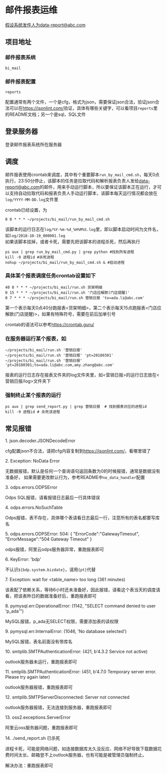 # 邮件报表运维

假设系统发件人为data-report@abc.com  

## 项目地址

### 邮件报表系统

`bi_mail`

### 邮件报表配置

`reports`

配置通常有两个文件，一个是cfg，格式为json，需要保证json合法，验证json合法可以在<https://jsonlint.com/>验证，具体有哪些关键字，可以看项目`reports`里的README文档；另一个是sql，SQL文件

## 登录服务器

登录邮件报表系统所在服务器

## 调度


邮件报表使用crontab来调度，其中有个重要脚本`run_by_mail_cmd.sh`，每天0点执行，23:50分停止，该脚本的任务是拉取代码和解析报表负责人发给<data-report@abc.com>的邮件，用来手动运行脚本，所以要保证该脚本正在运行，才可以支持自动拉取代码和报表负责人手动运行脚本，该脚本每天运行情况都会放在`log/YYYY-MM-DD.log`文件里

crontab已经设置，为

```
0 0 * * * ~/projects/bi_mail/run_by_mail_cmd.sh
```

该脚本的运行日志在`log/%Y-%m-%d_%H%M%S.log`里，即以脚本启动时间为文件名，如`log/2018-10-19_000001.log`  
如果该脚本挂掉，或者卡死，需要先把该脚本的进程杀死，然后再执行

```
ps aux | grep run_by_mail_cmd.py | grep python #找到所有进程
kill -9 进程id #杀死进程
nohup ~/projects/bi_mail/run_by_mail_cmd.sh & #启动进程
```


### 具体某个报表调度任务crontab设置如下

```
40 0 * * * ~/projects/bi_mail/run.sh 货架明细
0 15 * * * ~/projects/bi_mail/run.sh '门店应解款(门店提醒)'
0 7 * * * ~/projects/bi_mail/run.sh 营销日报 'to=ada.li@abc.com'
```

第一个表示每天0点40分跑报表<货架明细>，第二个表示每天15点跑报表<门店应解款(门店提醒)>，如果有特殊符号，需要在前后加单引号

crontab的语法可以参考<https://crontab.guru/>

### 在服务器运行某个报表，如

```
~/projects/bi_mail/run.sh '营销日报'
~/projects/bi_mail/run.sh '营销日报' 'pt=20180301'
~/projects/bi_mail/run.sh '营销日报' 'pt=20180301;to=ada.li@abc.com,amy.zhang@abc.com'
```

报表的运行日志存在报表文件夹的log文件夹里，如<营销日报>的运行日志放在<营销日报/log>文件夹下  

### 强制终止某个报表的运行

```
ps aux | grep send_report.py | grep 营销日报  # 找到报表对应的进程id
kill -9 进程id # 杀死该进程
```

## 常见报错

1\. json.decoder.JSONDecodeError

cfg配置json不合法，请把cfg内容复制到<https://jsonlint.com/>，看哪里错了

2\. Exception: NoData Error

无数据报错，默认是任何一个查询语句返回条数为0的时候报错，通常是数据没有准备好，
如果需要更改默认行为，参考README中`no_data_handler`配置

3\. odps.errors.ODPSError 

Odps SQL报错，请看报错日志最后一行具体错误

4\. odps.errors.NoSuchTable

Odps报错，表不存在，具体哪个表请看日志最后一行，注意所有的表名都要写库名

5\. odps.errors.ODPSError: 504: {
       "ErrorCode":"GatewayTimeout",
       "ErrorMessage":"504 Gateway Timeout"
}

odps报错，阿里云odps服务器异常，重跑报表即可


6\. KeyError: 'bdp'

不认识`${bdp.system.bizdate}`，请用`{pt}`代替

7\. Exception: wait for <table_name> too long (361 minutes)

该表配了依赖关系，等待6小时还未准备好，因此报错，请看这个表当天的调度请看，把该表昨日的数据准备好后，重跑报表即可

8\. pymysql.err.OperationalError: (1142, "SELECT command denied to user 'p\_ada'")

MySQL报错，p_ada无SELECT权限，需要添加表的读权限

9\. pymysql.err.InternalError: (1046, 'No database selected')

MySQL报错，表名前面没有带库名

10\. smtplib.SMTPAuthenticationError: (421, b'4.3.2 Service not active)

outlook服务器未运行，重跑报表即可

11\. smtplib.SMTPAuthenticationError: (451, b'4.7.0 Temporary server error. Please try again later)

outlook服务器报错，重跑报表即可

12\. smtplib.SMTPServerDisconnected: Server not connected

outlook服务器报错，无法连接到服务器，重跑报表即可

13\. oss2.exceptions.ServerError

阿里云oss服务器问题，重跑报表即可

14\. ./send_report.sh 已杀死

进程卡死，可能是网络问题，如连接数据库太久没反应、网络不好导致下载数据花费时间太长、邮箱登不上outlook服务器，也有可能是被管理员强制终止。  

解决办法：重跑报表即可

